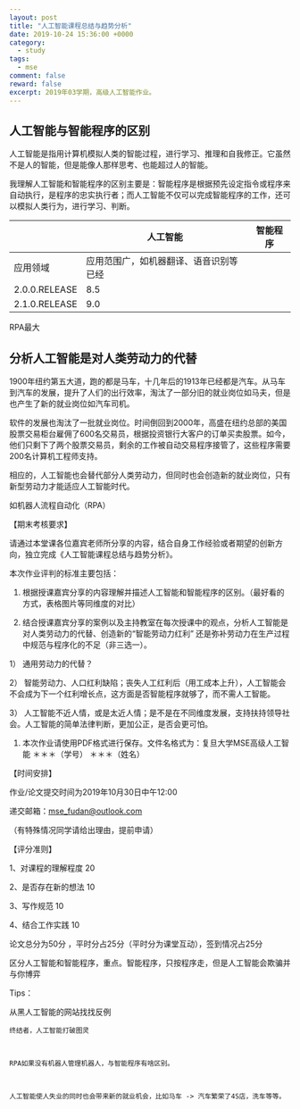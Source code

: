 ```yaml
---
layout: post
title: "人工智能课程总结与趋势分析"
date: 2019-10-24 15:36:00 +0000
category:
  - study
tags:
  - mse
comment: false
reward: false
excerpt: 2019年03学期，高级人工智能作业。
---
```


## 人工智能与智能程序的区别

人工智能是指用计算机模拟人类的智能过程，进行学习、推理和自我修正。它虽然不是人的智能，但是能像人那样思考、也能超过人的智能。

我理解人工智能和智能程序的区别主要是：智能程序是根据预先设定指令或程序来自动执行，是程序的忠实执行者；而人工智能不仅可以完成智能程序的工作，还可以模拟人类行为，进行学习、判断。

|   | 人工智能 | 智能程序 |
|----|----------------------------|--------|
| 应用领域 | 应用范围广，如机器翻译、语音识别等已经              |  |
| 2.0.0.RELEASE              |8.5     |
| 2.1.0.RELEASE              |9.0     |
   

RPA最大

## 分析人工智能是对人类劳动力的代替

1900年纽约第五大道，跑的都是马车，十几年后的1913年已经都是汽车。从马车到汽车的发展，提升了人们的出行效率，淘汰了一部分旧的就业岗位如马夫，但是也产生了新的就业岗位如汽车司机。

软件的发展也淘汰了一批就业岗位。时间倒回到2000年，高盛在纽约总部的美国股票交易柜台雇佣了600名交易员，根据投资银行大客户的订单买卖股票。如今，他们只剩下了两个股票交易员，剩余的工作被自动交易程序接管了，这些程序需要200名计算机工程师支持。

相应的，人工智能也会替代部分人类劳动力，但同时也会创造新的就业岗位，只有新型劳动力才能适应人工智能时代。

如机器人流程自动化（RPA）

【期末考核要求】

请通过本堂课各位嘉宾老师所分享的内容，结合自身工作经验或者期望的创新方向，独立完成《人工智能课程总结与趋势分析》。

本次作业评判的标准主要包括：

1.  根据授课嘉宾分享的内容理解并描述人工智能和智能程序的区别。（最好看的方式，表格图片等同维度的对比）

2.  结合授课嘉宾分享的案例以及主持教室在每次授课中的观点，分析人工智能是对人类劳动力的代替、创造新的“智能劳动力红利”     还是弥补劳动力在生产过程中规范与程序化的不足（非三选一）。

1）  通用劳动力的代替？

2）  智能劳动力、人口红利缺陷；丧失人工红利后（用工成本上升），人工智能会不会成为下一个红利增长点，这方面是否智能程序就够了，而不需人工智能。

3）  人工智能不近人情，或是太近人情；是不是在不同维度发展，支持扶持领导社会。人工智能的简单法律判断，更加公正，是否会更可怕。

1.  本次作业请使用PDF格式进行保存。文件名格式为：复旦大学MSE高级人工智能 ＊＊＊（学号） ＊＊＊（姓名）

【时间安排】

作业/论文提交时间为2019年10月30日中午12:00

递交邮箱：mse_fudan@outlook.com

（有特殊情况同学请给出理由，提前申请）

【评分准则】

1、对课程的理解程度  20

2、是否存在新的想法  10

3、写作规范  10

4、结合工作实践  10

论文总分为50分 ，平时分占25分（平时分为课堂互动），签到情况占25分


区分人工智能和智能程序，重点。智能程序，只按程序走，但是人工智能会欺骗并与你博弈

Tips：

从黑人工智能的网站找找反例



	终结者，人工智能打破图灵



	RPA如果没有机器人管理机器人，与智能程序有啥区别。



	人工智能使人失业的同时也会带来新的就业机会，比如马车 -> 汽车繁荣了4S店，洗车等等。

